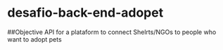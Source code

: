 # desafio-back-end-adopet
##Objective
API for a plataform to connect Shelrts/NGOs to people who want to adopt pets
